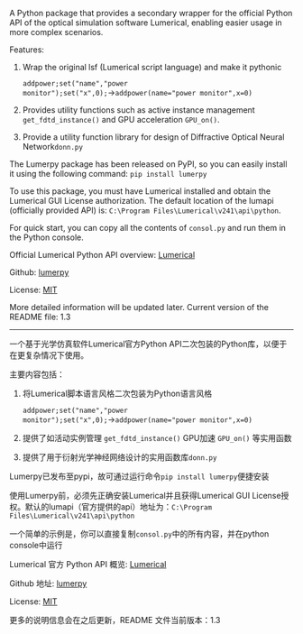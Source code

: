 A Python package that provides a secondary wrapper for the official Python API of the optical simulation software Lumerical, enabling easier usage in more complex scenarios.

Features:

1. Wrap the original lsf (Lumerical script language) and make it pythonic

   `addpower;set("name","power monitor");set("x",0);`→`addpower(name="power monitor",x=0)`

2. Provides utility functions such as active instance management `get_fdtd_instance()` and GPU acceleration `GPU_on()`.

3. Provide a utility function library for design of Diffractive Optical Neural Network`donn.py`

The Lumerpy package has been released on PyPI, so you can easily install it using the following command: `pip install lumerpy`

To use this package, you must have Lumerical installed and obtain the Lumerical GUI License authorization. The default location of the lumapi (officially provided API) is: `C:\Program Files\Lumerical\v241\api\python`.

For quick start, you can copy all the contents of `consol.py` and run them in the Python console.

Official Lumerical Python API overview: [Lumerical](https://optics.ansys.com/hc/en-us/articles/360037824513-Python-API-overview)

Github: [lumerpy](https://github.com/oscarxchen/lumerpy)

License: [MIT](https://github.com/OscarXChen/lumerpy/blob/main/LICENSE.txt)

More detailed information will be updated later. Current version of the README file: 1.3

------

一个基于光学仿真软件Lumerical官方Python API二次包装的Python库，以便于在更复杂情况下使用。

主要内容包括：

1. 将Lumerical脚本语言风格二次包装为Python语言风格

   `addpower;set("name","power monitor");set("x",0);`→`addpower(name="power monitor",x=0)`

2. 提供了如活动实例管理 `get_fdtd_instance()` GPU加速 `GPU_on()` 等实用函数

3. 提供了用于衍射光学神经网络设计的实用函数库`donn.py`

Lumerpy已发布至pypi，故可通过运行命令`pip install lumerpy`便捷安装

使用Lumerpy前，必须先正确安装Lumerical并且获得Lumerical GUI License授权。默认的lumapi（官方提供的api）地址为：`C:\Program Files\Lumerical\v241\api\python`

一个简单的示例是，你可以直接复制`consol.py`中的所有内容，并在python console中运行

Lumerical 官方 Python API 概览: [Lumerical](https://optics.ansys.com/hc/en-us/articles/360037824513-Python-API-overview)

Github 地址: [lumerpy](https://github.com/oscarxchen/lumerpy)

License: [MIT](https://github.com/OscarXChen/lumerpy/blob/main/LICENSE.txt)

更多的说明信息会在之后更新，README 文件当前版本：1.3

